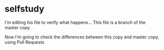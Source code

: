 # selfstudy
I'm editing his file to verify what happens...
This file is a branch of the master copy

Now I'm going to check the differences between this copy and master copy, using Pull Requests
